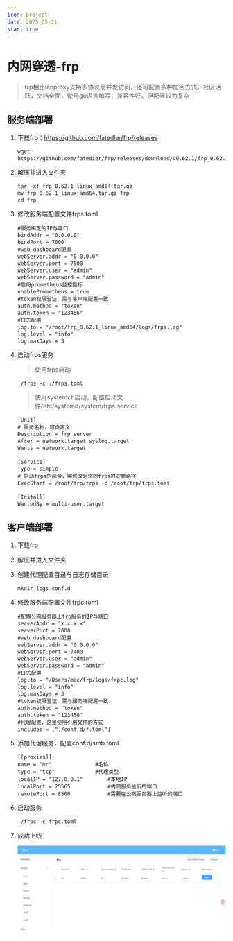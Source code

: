 ```yaml
---
icon: project
date: 2025-05-21
star: true
---
```


# 内网穿透-frp

> frp相比lanproxy支持多协议高并发访问，还可配置多种加密方式，社区活跃，文档全面，使用go语言编写，兼容性好。但配置较为复杂


<!-- more -->

## 服务端部署

1. 下载frp：https://github.com/fatedier/frp/releases

   ```
   wget https://github.com/fatedier/frp/releases/download/v0.62.1/frp_0.62.1_linux_amd64.tar.gz
   ```

2. 解压并进入文件夹

   ```
   tar -xf frp_0.62.1_linux_amd64.tar.gz
   mv frp_0.62.1_linux_amd64.tar.gz frp
   cd frp
   ```

3. 修改服务端配置文件frps.toml

   ```
   #服务绑定的IP与端口
   bindAddr = "0.0.0.0"
   bindPort = 7000
   #web dashboard配置
   webServer.addr = "0.0.0.0"
   webServer.port = 7500
   webServer.user = "admin"
   webServer.password = "admin"
   #启用prometheus监控指标
   enablePrometheus = true
   #token权限验证，需与客户端配置一致
   auth.method = "token"
   auth.token = "123456"
   #日志配置
   log.to = "/root/frp_0.62.1_linux_amd64/logs/frps.log"
   log.level = "info"
   log.maxDays = 3
   ```

4. 启动frps服务

   > 使用frps启动

   ```
   ./frps -c ./frps.toml
   ```

   > 使用systemctl启动，配置启动文件/etc/systemd/system/frps.service

   ```
   [Unit]
   # 服务名称，可自定义
   Description = frp server
   After = network.target syslog.target
   Wants = network.target
   
   [Service]
   Type = simple
   # 启动frps的命令，需修改为您的frps的安装路径
   ExecStart = /root/frp/frps -c /root/frp/frps.toml
   
   [Install]
   WantedBy = multi-user.target
   ```

## 客户端部署

1. 下载frp

2. 解压并进入文件夹

3. 创建代理配置目录与日志存储目录

   ```
   mkdir logs conf.d
   ```

4. 修改服务端配置文件frpc.toml

   ```
   #配置公网服务器上frp服务的IP与端口
   serverAddr = "x.x.x.x"
   serverPort = 7000
   #web dashboard配置
   webServer.addr = "0.0.0.0"
   webServer.port = 7400
   webServer.user = "admin"
   webServer.password = "admin"
   #日志配置
   log.to = "/Users/mac/frp/logs/frpc.log"
   log.level = "info"
   log.maxDays = 3
   #token权限验证，需与服务端配置一致
   auth.method = "token"
   auth.token = "123456"
   #代理配置，这里使用引用文件的方式
   includes = ["./conf.d/*.toml"]
   ```

5. 添加代理服务，配置conf.d/smb.toml

   ```
   [[proxies]]
   name = "mc"				#名称
   type = "tcp"				#代理类型
   localIP = "127.0.0.1"		#本地IP
   localPort = 25565			#内网服务监听的端口
   remotePort = 8500			#需要在公网服务器上监听的端口
   ```

6. 启动服务

   ```
   ./frpc -c frpc.toml
   ```

7. 成功上线

   ![](../../.vuepress/public/images/image-20250521163516821.png)